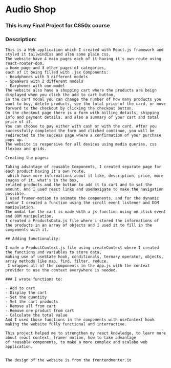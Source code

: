 # Audio Shop

### This is my Final Project for **CS50x** course

### Description:

    This is a Web application which I created with React.js framework and styled it tailwindCss and also some plain css.
    The website have 4 main pages each of it having it's own route using react-router-dom,
    a home page and 3 other pages of categories,
    each of it being filled with .jsx Components:
    - Headphones with 3 different models
    - Speakers with 2 different models
    - Earphones with one model
    The website also have a shopping cart where the products are beign displayed when you click the add to cart button,
    in the cart modal you can change the number of how many products you want to buy, delete products, see the total price of the card, or move forward to the checkout by clicking the checkout button.
    On the checkout page there is a form with billing details, shipping info and payment details, and also a summary of your cart and total price of it.
    You can choose to pay either with cash or with the card. After you successfully completed the form and clicked continue, you will be redirected to the success page where a confirmation of your purchase pops up.
    The website is responsive for all devices using media queries, css flexbox and grids.

    Creating the pages:

    Taking advantage of reusable Components, I created separate page for each product having it's own route,
     which have more informations about it like, description, price, more images of it, what's in the box,
    related products and the button to add it to cart and to set the amount. And I used react links and useNavigate to make the navigation possible.
    I used framer-motion to animate the components, and for the dynamic navbar I created a function using the scroll event listener and DOM manipulation.
    The modal for the cart is made with a js function using on click event and DOM manipulation.
    I created a ProductsData.js file where i stored the informations of the products in an array of objects and I used it to fill in the components with it.

    ## Adding functionality:

    I made a ProductContext.js file using createContext where I created the functions and variables to store data,
    making use of useState hook, conditionals, ternary operator, objects, array methods like map, find, filter, reduce.
     I wrapped all of the components in the App.js with the context provider to use the context everywhere is needed.

    ### I wrote functions to:

    - Add to cart
    - Display the cart
    - Set the quantity
    - Set the cart products
    - Remove all from cart
    - Remove one product from cart
    - Calculate the total value
    And I used those functions in the components with useContext hook making the website fully functional and interractive.

    This project helped me to strengthen my react knowledge, to learn more about react context, framer motion, how to take advantage
    of reusable components, to make a more complex and scalabe web application.


    The design of the website is from the frontendmentor.io

